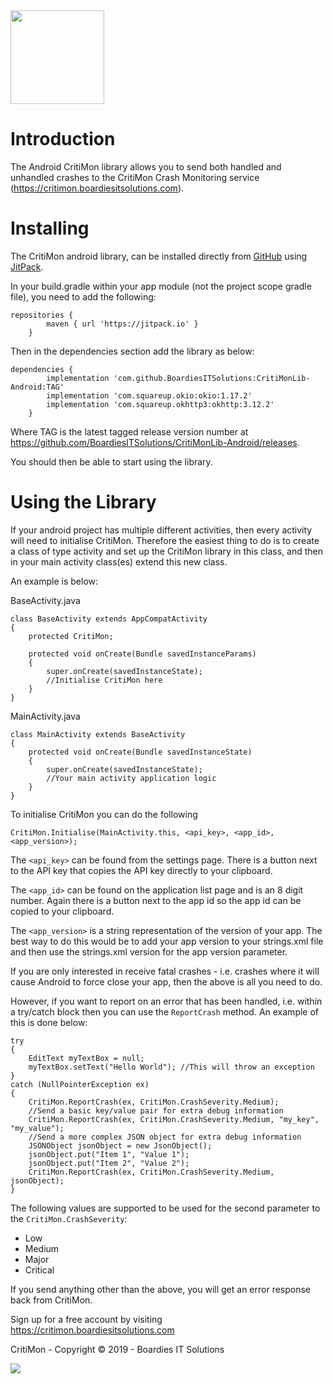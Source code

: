 <img src="https://critimon.com/images/logo.png" width="150">


# Introduction
The Android CritiMon library allows you to send both handled and
unhandled crashes to the CritiMon Crash Monitoring service 
(https://critimon.boardiesitsolutions.com). 

# Installing
The CritiMon android library, can be installed directly from 
[GitHub](https://github.com) using [JitPack](https://jitpack.io). 

In your build.gradle within your app module (not the project scope
gradle file), you need to add the following:
```
repositories {
        maven { url 'https://jitpack.io' }
    }
```

Then in the dependencies section add the library as below:
```
dependencies {
        implementation 'com.github.BoardiesITSolutions:CritiMonLib-Android:TAG'
        implementation 'com.squareup.okio:okio:1.17.2'
        implementation 'com.squareup.okhttp3:okhttp:3.12.2'
    }
```

Where TAG is the latest tagged release version number at https://github.com/BoardiesITSolutions/CritiMonLib-Android/releases.

You should then be able to start using the library. 

# Using the Library
If your android project has multiple different activities, then every
activity will need to initialise CritiMon. Therefore the easiest thing to
do is to create a class of type activity and set up the CritiMon library
in this class, and then in your main activity class(es) extend this new class. 

An example is below:

BaseActivity.java
```
class BaseActivity extends AppCompatActivity
{
    protected CritiMon;
    
    protected void onCreate(Bundle savedInstanceParams)
    {
        super.onCreate(savedInstanceState);
        //Initialise CritiMon here
    }
}
``` 

MainActivity.java
```
class MainActivity extends BaseActivity
{
    protected void onCreate(Bundle savedInstanceState)
    {
        super.onCreate(savedInstanceState);
        //Your main activity application logic
    }
}
```

To initialise CritiMon you can do the following

```
CritiMon.Initialise(MainActivity.this, <api_key>, <app_id>, <app_version>);
```

The `<api_key>` can be found from the settings page. There is a button next to the API key that
copies the API key directly to your clipboard. 

The `<app_id>` can be found on the application list page and is an 8 digit number. Again there
is a button next to the app id so the app id can be copied to your clipboard.

The `<app_version>` is a string representation of the version of your app. The best way to do this
would be to add your app version to your strings.xml file and then use the strings.xml version
for the app version parameter.

If you are only interested in receive fatal crashes - i.e. crashes where it will
cause Android to force close your app, then the above is all you need to do. 

However, if you want to report on an error that has been handled, i.e. within a try/catch block then
you can use the `ReportCrash` method. An example of this is done below:

```
try
{
    EditText myTextBox = null;
    myTextBox.setText("Hello World"); //This will throw an exception
}
catch (NullPointerException ex)
{
    CritiMon.ReportCrash(ex, CritiMon.CrashSeverity.Medium);
    //Send a basic key/value pair for extra debug information
    CritiMon.ReportCrash(ex, CritiMon.CrashSeverity.Medium, "my_key", "my_value");
    //Send a more complex JSON object for extra debug information
    JSONObject jsonObject = new JsonObject();
    jsonObject.put("Item 1", "Value 1");
    jsonObject.put("Item 2", "Value 2");
    CritiMon.ReportCrash(ex, CritiMon.CrashSeverity.Medium, jsonObject);
}
```

The following values are supported to be used for the second parameter to the `CritiMon.CrashSeverity`:
* Low
* Medium
* Major
* Critical

If you send anything other than the above, you will get an error response
back from CritiMon. 

Sign up for a free account by visiting https://critimon.boardiesitsolutions.com

CritiMon - Copyright &copy; 2019 - Boardies IT Solutions

<img src="https://boardiesitsolutions.com/images/logo.png"> 
